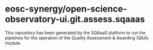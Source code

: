 # eosc-synergy/open-science-observatory-ui.git.assess.sqaaas
This repository has been generated by the SQAaaS platform to run the pipelines
for the operation of the
Quality Assessment & Awarding (QAA)
module.